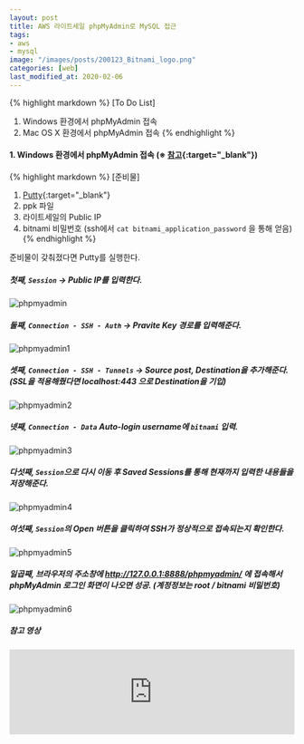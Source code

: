 ```yaml
---
layout: post
title: AWS 라이트세일 phpMyAdmin로 MySQL 접근
tags: 
- aws
- mysql
image: "/images/posts/200123_Bitnami_logo.png"
categories: [web]
last_modified_at: 2020-02-06
---
```


{% highlight markdown %}
[To Do List]

1. Windows 환경에서 phpMyAdmin 접속
2. Mac OS X 환경에서 phpMyAdmin 접속
{% endhighlight %}

#### 1. Windows 환경에서 phpMyAdmin 접속 (※ [참고](https://docs.bitnami.com/aws/faq/get-started/access-phpmyadmin/){:target="\_blank"})

{% highlight markdown %}
[준비물]
1. [Putty](https://www.chiark.greenend.org.uk/~sgtatham/putty/latest.html){:target="\_blank"}
2. ppk 파일
3. 라이트세일의 Public IP
4. bitnami 비밀번호 (ssh에서 `cat bitnami_application_password` 을 통해 얻음)
{% endhighlight %}

준비물이 갖춰졌다면 Putty를 실행한다.

##### 첫째, `Session` -> Public IP를 입력한다.
![phpmyadmin](/images/posts/200206-aws-phpmyadmin.png "phpmyadmin")
##### 둘째, `Connection - SSH - Auth` -> Pravite Key 경로를 입력해준다.
![phpmyadmin1](/images/posts/200206-aws-phpmyadmin-1.jpg "phpmyadmin1")
##### 셋째, `Connection - SSH - Tunnels` -> Source post, Destination을 추가해준다. (SSL을 적용해줬다면 localhost:443 으로 Destination을 기입)
![phpmyadmin2](/images/posts/200206-aws-phpmyadmin-2.png "phpmyadmin2")
##### 넷째, `Connection - Data` Auto-login username에 `bitnami` 입력.
![phpmyadmin3](/images/posts/200206-aws-phpmyadmin-3.jpg "phpmyadmin3")
##### 다섯째, `Session`으로 다시 이동 후 Saved Sessions를 통해 현재까지 입력한 내용들을 저장해준다.
![phpmyadmin4](/images/posts/200206-aws-phpmyadmin-4.jpg "phpmyadmin4")
##### 여섯째, `Session`의 Open 버튼을 클릭하여 SSH가 정상적으로 접속되는지 확인한다.
![phpmyadmin5](/images/posts/200206-aws-phpmyadmin-5.jpg "phpmyadmin5")
##### 일곱째, 브라우저의 주소창에 http://127.0.0.1:8888/phpmyadmin/ 에 접속해서 phpMyAdmin 로그인 화면이 나오면 성공. (계정정보는 root / bitnami 비밀번호)
![phpmyadmin6](/images/posts/200206-aws-phpmyadmin-6.png "phpmyadmin6")
##### 참고 영상
<iframe width="100%" height="auto" src="https://www.youtube.com/embed/9VdcQLDmYII" frameborder="0" allow="accelerometer; autoplay; encrypted-media; gyroscope; picture-in-picture" allowfullscreen></iframe>
